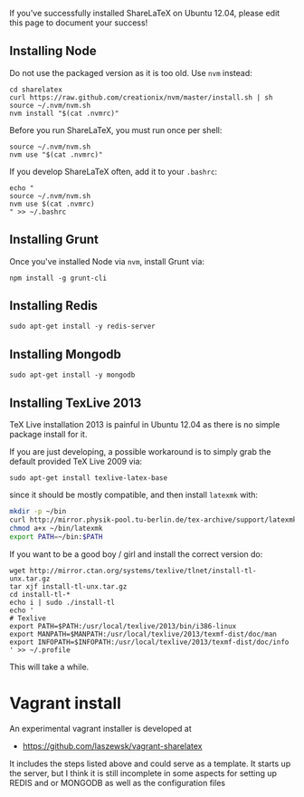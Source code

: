 If you've successfully installed ShareLaTeX on Ubuntu 12.04, please edit this page to document your success!

## Installing Node

Do not use the packaged version as it is too old. Use `nvm` instead:

    cd sharelatex
    curl https://raw.github.com/creationix/nvm/master/install.sh | sh
    source ~/.nvm/nvm.sh
    nvm install "$(cat .nvmrc)"

Before you run ShareLaTeX, you must run once per shell:

    source ~/.nvm/nvm.sh
    nvm use "$(cat .nvmrc)"

If you develop ShareLaTeX often, add it to your `.bashrc`:

    echo "
    source ~/.nvm/nvm.sh
    nvm use $(cat .nvmrc)
    " >> ~/.bashrc

## Installing Grunt

Once you've installed Node via `nvm`, install Grunt via:

    npm install -g grunt-cli

## Installing Redis

    sudo apt-get install -y redis-server

## Installing Mongodb

    sudo apt-get install -y mongodb

## Installing TexLive 2013

TeX Live installation 2013 is painful in Ubuntu 12.04 as there is no simple package install for it.

If you are just developing, a possible workaround is to simply grab the default provided TeX Live 2009 via:

    sudo apt-get install texlive-latex-base

since it should be mostly compatible, and then install `latexmk` with:

```bash
mkdir -p ~/bin 
curl http://mirror.physik-pool.tu-berlin.de/tex-archive/support/latexmk/latexmk.pl > ~/bin/latexmk
chmod a+x ~/bin/latexmk
export PATH=~/bin:$PATH
```
If you want to be a good boy / girl and install the correct version do:

    wget http://mirror.ctan.org/systems/texlive/tlnet/install-tl-unx.tar.gz
    tar xjf install-tl-unx.tar.gz
    cd install-tl-*
    echo i | sudo ./install-tl
    echo '
    # Texlive
    export PATH=$PATH:/usr/local/texlive/2013/bin/i386-linux
    export MANPATH=$MANPATH:/usr/local/texlive/2013/texmf-dist/doc/man
    export INFOPATH=$INFOPATH:/usr/local/texlive/2013/texmf-dist/doc/info
    ' >> ~/.profile

This will take a while.

# Vagrant install 

An experimental vagrant installer is developed at  

* https://github.com/laszewsk/vagrant-sharelatex

It includes the steps listed above and could serve as a template. It starts up the server, but I think it is still incomplete in some aspects for setting up REDIS and or MONGODB as well as the configuration files